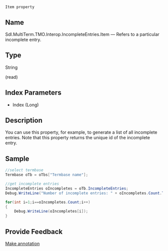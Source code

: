 

# 
    Item property



## Name

Sdl.MultiTerm.TMO.Interop.IncompleteEntries.Item —          Refers to a particular incomplete entry.



## Type

String

(read)



## Index Parameters

* Index (Long)




## Description



You can use this property, for example, to generate a list of all incomplete entries. Note that this property returns the unique id of the incomplete entry.



## Sample


```cs
//select termbase
Termbase oTb = oTbs["Termbase name"];

//get incomplete entries
IncompleteEntries oIncompletes = oTb.IncompleteEntries;
Debug.WriteLine("Number of incomplete entries: " + oIncompletes.Count.ToString());

for(int i=1;i==oIncompletes.Count;i++)
{
   	Debug.WriteLine(oIncompletes[i]);
}
```



## Provide Feedback

[Make annotation](mailto:sdk-feedback@sdl.com&amp;subject=Reference%20for%20Sdl.MultiTerm.TMO.Interop.IncompleteEntries.Item)

